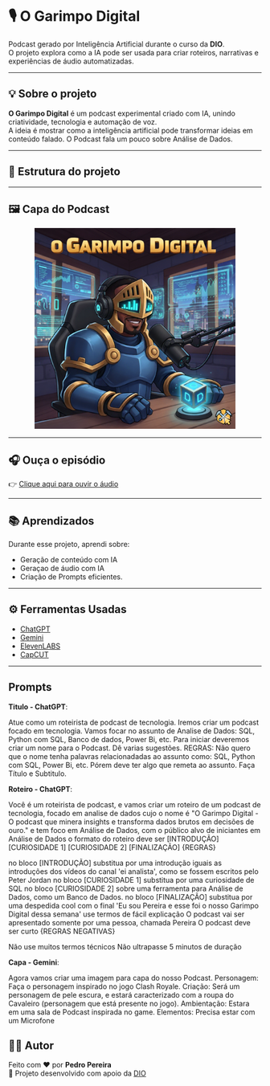 # 🎙️ O Garimpo Digital

Podcast gerado por Inteligência Artificial durante o curso da **DIO**.  
O projeto explora como a IA pode ser usada para criar roteiros, narrativas e experiências de áudio automatizadas.

---

## 💡 Sobre o projeto

**O Garimpo Digital** é um podcast experimental criado com IA, unindo criatividade, tecnologia e automação de voz.  
A ideia é mostrar como a inteligência artificial pode transformar ideias em conteúdo falado. O Podcast fala um pouco sobre Análise de Dados.

---

## 🚀 Estrutura do projeto


---

## 🖼️ Capa do Podcast

<p align="center">
  <img src="PodCastIA-GarimpoDigital/assets/Gemini_Generated_Image_yyh8w8yyh8w8yyh8.png" alt="Capa do Podcast" width="400px">
</p>


---

## 🎧 Ouça o episódio

👉 [Clique aqui para ouvir o áudio](Garimpo-Digital1.MP3)

---

## 📚 Aprendizados

Durante esse projeto, aprendi sobre:
- Geração de conteúdo com IA
- Geraçao de áudio com IA
- Criação de Prompts eficientes.

---

## ⚙️ Ferramentas Usadas

- [ChatGPT](https://chat.openai.com/)
- [Gemini](https://gemini.google.com/app?hl=pt-BR)
- [ElevenLABS](https://elevenlabs.io/?gad_source=1&gad_campaignid=23092110430&gbraid=0AAAAAqiHkX1iX0klFk_k8sANB2xKwDmP9&gclid=CjwKCAjwx-zHBhBhEiwA7Kjq6wmtSNWHZcrYVsdT5JVp21sFOyepweLss2hg9LD80TIOjBzVW9GC-RoCA54QAvD_BwE)
- [CapCUT](https://www.capcut.com/pt-br/)

---
## Prompts

**Titulo - ChatGPT**: 

Atue como um roteirista de podcast de tecnologia. Iremos criar um podcast focado em tecnologia. Vamos focar no assunto de Analise de Dados: SQL, Python com SQL, Banco de dados, Power Bi, etc. 
Para iniciar deveremos criar um nome para o Podcast. Dê varias sugestões.
REGRAS: 
Não quero que o nome tenha palavras relacionadadas ao assunto como: SQL, Python com SQL, Power Bi, etc.
Pórem deve ter  algo que remeta ao assunto.
Faça Título e Subtitulo.

**Roteiro - ChatGPT**:

Você é um roteirista de podcast, e vamos criar um  roteiro de um podcast de tecnologia, focado em analise de dados cujo o nome é "O Garimpo Digital - O podcast que minera insights e transforma dados brutos em decisões de ouro." e tem foco em Análise de Dados,  com o público alvo de iniciantes em  Análise de Dados
o formato do roteiro deve ser
[INTRODUÇÃO]
[CURIOSIDADE 1]
[CURIOSIDADE 2]
[FINALIZAÇÃO]
{REGRAS}

no bloco [INTRODUÇÃO] substitua por uma introdução iguais as introduções dos vídeos do canal 'ei analista', como se fossem escritos pelo Peter Jordan
no bloco [CURIOSIDADE 1] substitua por uma curiosidade de SQL
no bloco [CURIOSIDADE 2] sobre uma ferramenta para Análise de Dados, como um Banco de Dados. 
no bloco [FINALIZAÇÃO] substitua por uma despedida cool com o final 'Eu sou Pereira e esse foi o nosso Garimpo Digital dessa semana'
use termos de fácil explicação
O podcast vai ser apresentado somente por uma pessoa, chamada Pereira
O podcast deve ser curto
{REGRAS NEGATIVAS}

Não use muitos termos técnicos
Não ultrapasse 5 minutos de duração

**Capa - Gemini**:

Agora vamos criar uma imagem para capa do nosso Podcast.
Personagem: Faça o personagem inspirado no jogo Clash Royale.
Criação: Será um personagem de pele escura, e estará caracterizado com a roupa do Cavaleiro (personagem que está presente no jogo).
Ambientação: Estara em uma sala de Podcast inspirada no game.
Elementos: Precisa estar com um Microfone


## 👨‍💻 Autor
Feito com ❤️ por **Pedro Pereira**  
📍 Projeto desenvolvido com apoio da [DIO](https://www.dio.me/)
